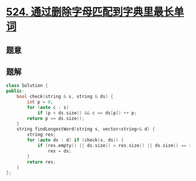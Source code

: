 #  [524. 通过删除字母匹配到字典里最长单词](https://leetcode-cn.com/problems/longest-word-in-dictionary-through-deleting/)

## 题意



## 题解



```c++
class Solution {
public:
    bool check(string & s, string & ds) {
        int p = 0;
        for (auto c : s)
            if (p < ds.size() && c == ds[p]) ++ p;
        return p == ds.size();
    }
    string findLongestWord(string s, vector<string>& d) {
        string res;
        for (auto ds : d) if (check(s, ds)) {
            if (res.empty() || ds.size() > res.size() || ds.size() == res.size() && ds < res)
                res = ds;
        }
        return res;
    }
};
```



```python3

```


